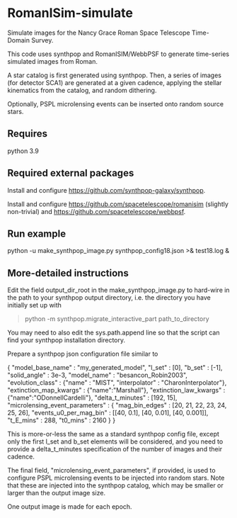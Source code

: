 # RomanISim-simulate

Simulate images for the Nancy Grace Roman Space Telescope Time-Domain Survey.

This code uses synthpop and RomanISIM/WebbPSF to generate time-series simulated
images from Roman. 

A star catalog is first generated using synthpop. Then, a series of images (for detector SCA1)
are generated at a given cadence, applying the stellar kinematics from the catalog, and 
random dithering. 

Optionally, PSPL microlensing events can be inserted onto random source stars.


## Requires

python 3.9

## Required external packages

Install and configure https://github.com/synthpop-galaxy/synthpop.

Install and configure https://github.com/spacetelescope/romanisim (slightly  non-trivial) 
and https://github.com/spacetelescope/webbpsf.


## Run example

python -u make_synthpop_image.py synthpop_config18.json >& test18.log &

## More-detailed instructions

Edit the field output_dir_root in the make_synthpop_image.py to hard-wire in the
path to your synthpop output directory, i.e. the directory you have
initially set up with

> python -m synthpop.migrate_interactive_part path_to_directory

You may need to also edit the sys.path.append line so that the script
can find your synthpop installation directory.

Prepare a synthpop json configuration file similar to

{
    "model_base_name" : "my_generated_model",
    "l_set" : [0],
    "b_set" : [-1],
    "solid_angle" : 3e-3,
    "model_name" : "besancon_Robin2003",
    "evolution_class" : {"name" : "MIST", "interpolator" : "CharonInterpolator"},
    "extinction_map_kwargs" : {"name":"Marshall"},
    "extinction_law_kwargs" : {"name":"ODonnellCardelli"},
    "delta_t_minutes" :  [192, 15],
    "microlensing_event_parameters" : {
        "mag_bin_edges" : [20, 21, 22, 23, 24, 25, 26],
        "events_u0_per_mag_bin" : [[40, 0.1], [40, 0.01], [40, 0.001]],
        "t_E_mins" : 288,
        "t0_mins" : 2160
  }
}

This is more-or-less the same as a standard synthpop config file, except only the
first l_set and b_set elements will be considered, and you need to provide a
delta_t_minutes specification of the number of images and their cadence.

The final field, "microlensing_event_parameters", if provided, is used to configure
PSPL microlensing events to be injected into random stars. Note that these are
injected into the synthpop catalog, which may be smaller or larger than the output image size.

One output image is made for each epoch.

